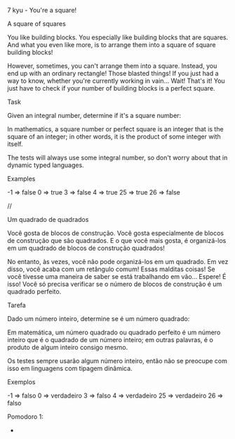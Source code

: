 7 kyu - You're a square!

A square of squares

You like building blocks. You especially like building blocks that are squares. And what you even like more, is to arrange them into a square of square building blocks!

However, sometimes, you can't arrange them into a square. Instead, you end up with an ordinary rectangle! Those blasted things! If you just had a way to know, whether you're currently working in vain… Wait! That's it! You just have to check if your number of building blocks is a perfect square.

Task

Given an integral number, determine if it's a square number:

In mathematics, a square number or perfect square is an integer that is the square of an integer; in other words, it is the product of some integer with itself.

The tests will always use some integral number, so don't worry about that in dynamic typed languages.

Examples

-1 => false
0 => true
3 => false
4 => true
25 => true
26 => false

//

Um quadrado de quadrados

Você gosta de blocos de construção. Você gosta especialmente de blocos de construção que são quadrados. E o que você mais gosta, é organizá-los em um quadrado de blocos de construção quadrados!

No entanto, às vezes, você não pode organizá-los em um quadrado. Em vez disso, você acaba com um retângulo comum! Essas malditas coisas! Se você tivesse uma maneira de saber se está trabalhando em vão... Espere! É isso! Você só precisa verificar se o número de blocos de construção é um quadrado perfeito.

Tarefa

Dado um número inteiro, determine se é um número quadrado:

Em matemática, um número quadrado ou quadrado perfeito é um número inteiro que é o quadrado de um número inteiro; em outras palavras, é o produto de algum inteiro consigo mesmo.

Os testes sempre usarão algum número inteiro, então não se preocupe com isso em linguagens com tipagem dinâmica.

Exemplos

-1 => falso
0 => verdadeiro
3 => falso
4 => verdadeiro
25 => verdadeiro
26 => falso

Pomodoro 1:

-
